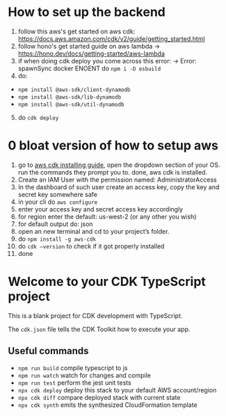 # How to set up the backend

1. follow this aws's get started on aws cdk: https://docs.aws.amazon.com/cdk/v2/guide/getting_started.html
2. follow hono's get started guide on aws lambda → https://hono.dev/docs/getting-started/aws-lambda
3. if when doing cdk deploy you come across this error: → Error: spawnSync docker ENOENT do `npm i -D esbuild`
4. do:

- `npm install @aws-sdk/client-dynamodb`
- `npm install @aws-sdk/lib-dynamodb`
- `npm install @aws-sdk/util-dynamodb`

5. do `cdk deploy`

# 0 bloat version of how to setup aws

1. go to [aws cdk installing guide](https://docs.aws.amazon.com/cli/latest/userguide/getting-started-install.html), open the dropdown section of your OS. run the commands they prompt you to. done, aws cdk is installed.
2. Create an IAM User with the permission named: AdministratorAccess
3. In the dashboard of such user create an access key, copy the key and secret key somewhere safe
4. in your cli do `aws configure`
5. enter your access key and secret access key accordingly
6. for region enter the default: us-west-2 (or any other you wish)
7. for default output do: json
8. open an new terminal and cd to your project’s folder.
9. do `npm install -g aws-cdk`
10. do `cdk —version` to check if it got properly installed
11. done

# Welcome to your CDK TypeScript project

This is a blank project for CDK development with TypeScript.

The `cdk.json` file tells the CDK Toolkit how to execute your app.

## Useful commands

- `npm run build` compile typescript to js
- `npm run watch` watch for changes and compile
- `npm run test` perform the jest unit tests
- `npx cdk deploy` deploy this stack to your default AWS account/region
- `npx cdk diff` compare deployed stack with current state
- `npx cdk synth` emits the synthesized CloudFormation template
